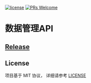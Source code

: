 [![license](https://img.shields.io/badge/license-mit-brightgreen.svg?style=flat)](LICENSE.txt)
[![PRs Welcome](https://img.shields.io/badge/PRs-welcome-brightgreen.svg)]()

# 数据管理API

## [Release](release.md)

## License
项目基于 MIT 协议， 详细请参考 [LICENSE](LICENSE.txt)